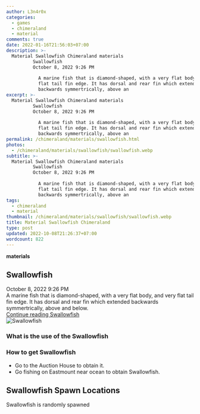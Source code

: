 ```yaml
---
author: L3n4r0x
categories:
  - games
  - chimeraland
  - material
comments: true
date: 2022-01-16T21:56:03+07:00
description: >-
  Material Swallowfish Chimeraland materials
          Swallowfish
          October 8, 2022 9:26 PM
          
            A marine fish that is diamond-shaped, with a very flat body, and very
            flat tail fin edge. It has dorsal and rear fin which extended
            backwards symmertrically, above an
excerpt: >-
  Material Swallowfish Chimeraland materials
          Swallowfish
          October 8, 2022 9:26 PM
          
            A marine fish that is diamond-shaped, with a very flat body, and very
            flat tail fin edge. It has dorsal and rear fin which extended
            backwards symmertrically, above an
permalink: /chimeraland/materials/swallowfish.html
photos:
  - /chimeraland/materials/swallowfish/swallowfish.webp
subtitle: >-
  Material Swallowfish Chimeraland materials
          Swallowfish
          October 8, 2022 9:26 PM
          
            A marine fish that is diamond-shaped, with a very flat body, and very
            flat tail fin edge. It has dorsal and rear fin which extended
            backwards symmertrically, above an
tags:
  - chimeraland
  - material
thumbnail: /chimeraland/materials/swallowfish/swallowfish.webp
title: Material Swallowfish Chimeraland
type: post
updated: 2022-10-08T21:26:37+07:00
wordcount: 822
---
```


<link
  rel="stylesheet"
  href="https://rawcdn.githack.com/dimaslanjaka/Web-Manajemen/870a349/css/bootstrap-5-3-0-alpha3-wrapper.css"
/>
<section id="bootstrap-wrapper">
  <div data-bs-theme="dark">
    <div
      class="row g-0 border rounded overflow-hidden flex-md-row mb-4 shadow-sm position-relative bg-dark text-light"
    >
      <div class="col p-4 d-flex flex-column position-static">
        <strong class="d-inline-block mb-2 text-success">materials</strong>
        <h2 class="mb-0">Swallowfish</h2>
        <div class="mb-1 text-muted">October 8, 2022 9:26 PM</div>
        <div class="mb-2 border p-1">
          A marine fish that is diamond-shaped, with a very flat body, and very
          flat tail fin edge. It has dorsal and rear fin which extended
          backwards symmertrically, above and below.
        </div>
        <a
          href="/chimeraland/materials/swallowfish.html"
          class="stretched-link d-none text-primary"
          >Continue reading Swallowfish</a
        >
      </div>
      <div class="col-auto d-none d-md-block d-lg-block">
        <img
          src="https://www.webmanajemen.com/chimeraland/materials/swallowfish/swallowfish.webp"
          alt="Swallowfish"
        />
      </div>
    </div>
    <div class="row">
      <div class="col-lg-6 col-12 mb-2">
        <div class="card">
          <div class="card-body">
            <h3 class="card-title">What is the use of the Swallowfish</h3>
            <div class="card-text"><ul></ul></div>
          </div>
        </div>
      </div>
      <div class="col-lg-6 col-12 mb-2">
        <div class="card">
          <div class="card-body">
            <h3 class="card-title">How to get Swallowfish</h3>
            <div class="card-text">
              <ul>
                <li>Go to the Auction House to obtain it.</li>
                <li>
                  Go fishing on Eastmount near ocean to obtain Swallowfish.
                </li>
              </ul>
            </div>
          </div>
        </div>
      </div>
      <div class="col-12 mb-2">
        <h2>Swallowfish Spawn Locations</h2>
        <p>Swallowfish is randomly spawned</p>
      </div>
    </div>
  </div>
</section>